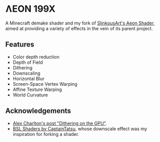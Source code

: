 # ɅEON 199X

A Minecraft demake shader and my fork of [SlinkousArt's Aeon Shader](https://github.com/slinkousart/aeon),
aimed at providing a variety of effects in the vein of its parent project.

## Features

- Color depth reduction
- Depth of Field
- Dithering
- Downscaling
- Horizontal Blur
- Screen-Space Vertex Warping
- Affine Texture Warping
- World Curvature

## Acknowledgements

- [Alex Charlton's post "Dithering on the GPU"](http://alex-charlton.com/posts/Dithering_on_the_GPU/).
- [BSL Shaders by CaptainTatsu](https://bitslablab.com/bslshaders/), whose downscale effect was my inspiration for forking a shader.

